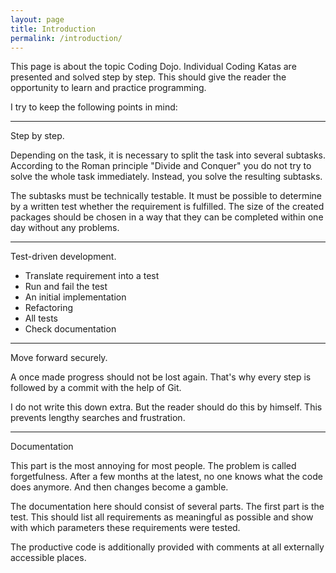 ```yaml
---
layout: page
title: Introduction
permalink: /introduction/
---
```


This page is about the topic Coding Dojo. Individual Coding Katas are presented and solved step by step. This should give the reader the opportunity to learn and practice programming.

I try to keep the following points in mind:

---
Step by step.

Depending on the task, it is necessary to split the task into several subtasks. According to the Roman principle "Divide and Conquer" you do not try to solve the whole task immediately. Instead, you solve the resulting subtasks.

The subtasks must be technically testable. It must be possible to determine by a written test whether the requirement is fulfilled. The size of the created packages should be chosen in a way that they can be completed within one day without any problems.

---
Test-driven development.

* Translate requirement into a test
* Run and fail the test
* An initial implementation
* Refactoring
* All tests
* Check documentation

---
Move forward securely.

A once made progress should not be lost again. That's why every step is followed by a commit with the help of Git.

I do not write this down extra. But the reader should do this by himself. This prevents lengthy searches and frustration.

---
Documentation

This part is the most annoying for most people. The problem is called forgetfulness. After a few months at the latest, no one knows what the code does anymore. And then changes become a gamble.

The documentation here should consist of several parts. The first part is the test. This should list all requirements as meaningful as possible and show with which parameters these requirements were tested.

The productive code is additionally provided with comments at all externally accessible places.
